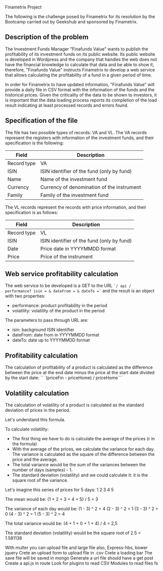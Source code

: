 Finametrix Project

The following is the challenge posed by Finametrix for its resolution by the Bootcamp carried out by Geekshub and sponsored by Finametrix.


## Description of the problem

The Investment Funds Manager "Finafunds Value" wants to publish the profitability of its investment funds on its public website. Its public website is developed in Wordpress and the company that handles the web does not have the financial knowledge to calculate that data and be able to show it, therefore, "Finafunds Value" instructs Finametrix to develop a web service that allows calculating the profitability of a fund in a given period of time.

In order for Finametrix to have updated information, "Finafunds Value" will provide a daily file in CSV format with the information of the funds and the historical prices.
Given the criticality of the data to be shown to investors, it is important that the data loading process reports its completion of the load result indicating at least processed records and errors found.


## Specification of the file

The file has two possible types of records: VA and VL.
The VA records represent the registers with information of the investment funds, and their specification is the following:

| Field | Description |
| ------ | ------ |
| Record type | VA |
| ISIN | ISIN identifier of the fund (only by fund) |
| Name | Name of the investment fund |
| Currency | Currency of denomination of the instrument |
| Family | Family of the investment fund |


The VL records represent the records with price information, and their specification is as follows:

| Field | Description |
| ------ | ------ |
| Record type | VL |
| ISIN | ISIN identifier of the fund (only by fund) |
| Date | Price date in YYYYMMDD format |
| Price | Price of the instrument |


## Web service profitability calculation
The web service to be developed is a GET to the URL
`` `/ api / performance? isin = & dateFrom = & dateTo =` `` and the result is an object with two properties:

* performance: product profitability in the period
* volatility: volatility of the product in the period

The parameters to pass through URL are:
* isin: background ISIN identifier
* dateFrom: date from in YYYYMMDD format
* dateTo: date up to YYYYMMDD format


## Profitability calculation
The calculation of profitability of a product is calculated as the difference between the price at the end date minus the price at the start date divided by the start date:
`` `(priceFin - priceHome) / priceHome```


## Volatility calculation

The calculation of volatility of a product is calculated as the standard deviation of prices in the period.


Let's understand this formula.

To calculate volatility:
* The first thing we have to do is calculate the average of the prices (r in the formula)
* With the average of the prices, we calculate the variance for each day. The variance is calculated as the square of the difference between the price and the average.
* The total variance would be the sum of the variances between the number of days (samples) - 1.
* The standard deviation (volatility) and we could calculate it: it is the square root of the variance.

Let's imagine this series of prices for 5 days:
1
2
3
4
5

The mean would be: (1 + 2 + 3 + 4 + 5) / 5 = 3

The variance of each day would be:
(1 - 3) ^ 2 = 4
(2 - 3) ^ 2 = 1
(3 - 3) ^ 2 = 0
(4 - 3) ^ 2 = 1
(5 - 3) ^ 2 = 4

The total variance would be: (4 + 1 + 0 + 1 + 4) / 4 = 2,5

The standard deviation (volatility) would be the square root of 2.5 = 1.581138




With multer you can upload file and large file also,
Express-hbs, bower jquery
Crete an upload form to upload file in .csv
Crete a loading bar
The save file will be saved in mongo
Generate a url file should have a get post
Create a api.js in route
Look for plugins to read CSV
Modules to read files fs
 

